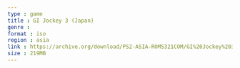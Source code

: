 ```yaml
---
type : game
title : GI Jockey 3 (Japan)
genre : 
format : iso
region : asia
link : https://archive.org/download/PS2-ASIA-ROMS321COM/GI%20Jockey%203%20%28Japan%29.7z
size : 219MB
---
```

